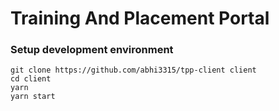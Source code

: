 # Training And Placement Portal

### Setup development environment

```
git clone https://github.com/abhi3315/tpp-client client
cd client
yarn
yarn start
```